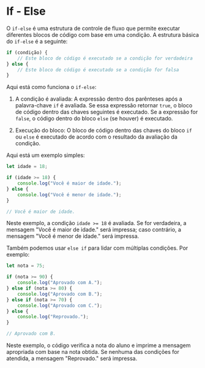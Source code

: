 # If - Else

O `if-else` é uma estrutura de controle de fluxo que permite executar 
diferentes blocos de código com base em uma condição. A estrutura básica do 
`if-else` é a seguinte:

```{.js linenums="1"}
if (condição) {
    // Este bloco de código é executado se a condição for verdadeira
} else {
    // Este bloco de código é executado se a condição for falsa
}
```

Aqui está como funciona o `if-else`:

1. A condição é avaliada: A expressão dentro dos parênteses após a 
palavra-chave `if` é avaliada. Se essa expressão retornar `true`, o bloco de 
código dentro das chaves seguintes é executado. Se a expressão for `false`, o 
código dentro do bloco `else` (se houver) é executado.

2. Execução do bloco: O bloco de código dentro das chaves do bloco `if` ou 
`else` é executado de acordo com o resultado da avaliação da condição.

Aqui está um exemplo simples:

```{.js linenums="1"}
let idade = 18;

if (idade >= 18) {
    console.log("Você é maior de idade.");
} else {
    console.log("Você é menor de idade.");
}

// Você é maior de idade.
```

Neste exemplo, a condição `idade >= 18` é avaliada. Se for verdadeira, a 
mensagem "Você é maior de idade." será impressa; caso contrário, a mensagem 
"Você é menor de idade." será impressa.

Também podemos usar `else if` para lidar com múltiplas condições. Por exemplo:

```{.js linenums="1"}
let nota = 75;

if (nota >= 90) {
    console.log("Aprovado com A.");
} else if (nota >= 80) {
    console.log("Aprovado com B.");
} else if (nota >= 70) {
    console.log("Aprovado com C.");
} else {
    console.log("Reprovado.");
}

// Aprovado com B.
```

Neste exemplo, o código verifica a nota do aluno e imprime a mensagem 
apropriada com base na nota obtida. Se nenhuma das condições for atendida, a 
mensagem "Reprovado." será impressa.